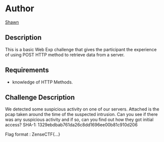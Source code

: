 # Author

[Shawn](https://github.com/shawnduong)

## Description

This is a basic Web Exp challenge that gives the participant the experience of using POST HTTP method to retrieve data from a server.

## Requirements

- knowledge of HTTP Methods.

## Challenge Description

We detected some suspicious activity on one of our servers. Attached is the pcap taken around the time of the suspected intrusion. Can you see if there was any suspicious activity and if so, can you find out how they got initial access?
SHA-1: 1329ebdbab761da26c8dd1696ee00b81c910d206

Flag format : ZenseCTF{...}